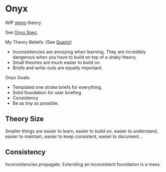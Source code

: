# Onyx

WIP [steno](steno.md) theory.

See [Onyx Spec](onyx/spec.md).

My Theory Beliefs:
(See [Quartz](quartz.md))
- Inconsistencies are annoying when learning. They are incredibly dangerous when you have to build on top of a shaky theory.
- Small theories are much easier to build on.
- Briefs and write-outs are equally important.

Onyx Goals:
- Templated one stroke briefs for everything.
- Solid foundation for user briefing.
- Consistency
- Be as tiny as possible.

## Theory Size

Smaller things are easier to learn, easier to build on, easier to understand, easier to maintain, easier to keep consistent, easier to document...

## Consistency

Inconsistencies propagate. Extending an inconsistent foundation is a mess.
